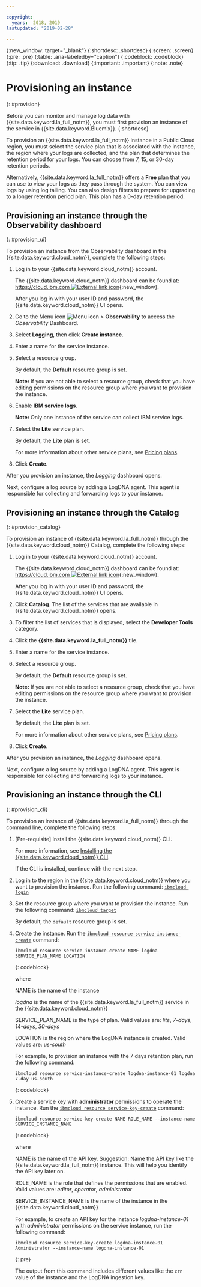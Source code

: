```yaml
---

copyright:
  years:  2018, 2019
lastupdated: "2019-02-28"

---
```


{:new_window: target="_blank"}
{:shortdesc: .shortdesc}
{:screen: .screen}
{:pre: .pre}
{:table: .aria-labeledby="caption"}
{:codeblock: .codeblock}
{:tip: .tip}
{:download: .download}
{:important: .important}
{:note: .note}

# Provisioning an instance
{: #provision}

Before you can monitor and manage log data with {{site.data.keyword.la_full_notm}}, you must first provision an instance of the service in {{site.data.keyword.Bluemix}}.
{:shortdesc}

To provision an {{site.data.keyword.la_full_notm}} instance in a Public Cloud region, you must select the service plan that is associated with the instance, the region where your logs are collected, and the plan that determines the retention period for your logs. You can choose from 7, 15, or 30-day retention periods.

Alternatively, {{site.data.keyword.la_full_notm}} offers a **Free** plan that you can use to view your logs as they pass through the system. You can view logs by using log tailing. You can also design filters to prepare for upgrading to a longer retention period plan. This plan has a 0-day retention period.


## Provisioning an instance through the Observability dashboard
{: #provision_ui}

To provision an instance from the Observability dashboard in the {{site.data.keyword.cloud_notm}}, complete the following steps:

1. Log in to your {{site.data.keyword.cloud_notm}} account.

    The {{site.data.keyword.cloud_notm}} dashboard can be found at: [https://cloud.ibm.com ![External link icon](../../icons/launch-glyph.svg "External link icon")](https://cloud.ibm.com){:new_window}.

	After you log in with your user ID and password, the {{site.data.keyword.cloud_notm}} UI opens.

2. Go to the Menu icon ![Menu icon](../../icons/icon_hamburger.svg) &gt; **Observability** to access the *Observability* Dashboard.

3. Select **Logging**, then click **Create instance**. 

4. Enter a name for the service instance.

5. Select a resource group. 

    By default, the **Default** resource group is set.

    **Note:** If you are not able to select a resource group, check that you have editing permissions on the resource group where you want to provision the instance.

6. Enable **IBM service logs**.

    **Note:** Only one instance of the service can collect IBM service logs.

7. Select the **Lite** service plan. 

    By default, the **Lite** plan is set.

    For more information about other service plans, see [Pricing plans](/docs/services/Log-Analysis-with-LogDNA?topic=LogDNA-about#overview_pricing_plans).

7. Click **Create**.

After you provision an instance, the *Logging* dashboard opens. 

Next, configure a log source by adding a LogDNA agent. This agent is responsible for collecting and forwarding logs to your instance. 



## Provisioning an instance through the Catalog
{: #provision_catalog}

To provision an instance of {{site.data.keyword.la_full_notm}} through the {{site.data.keyword.cloud_notm}} Catalog, complete the following steps:

1. Log in to your {{site.data.keyword.cloud_notm}} account.

    The {{site.data.keyword.cloud_notm}} dashboard can be found at: [https://cloud.ibm.com ![External link icon](../../icons/launch-glyph.svg "External link icon")](https://cloud.ibm.com){:new_window}.

	After you log in with your user ID and password, the {{site.data.keyword.cloud_notm}} UI opens.

2. Click **Catalog**. The list of the services that are available in {{site.data.keyword.cloud_notm}} opens.

3. To filter the list of services that is displayed, select the **Developer Tools** category.

4. Click the **{{site.data.keyword.la_full_notm}}** tile. 

5. Enter a name for the service instance.

6. Select a resource group. 

    By default, the **Default** resource group is set.

    **Note:** If you are not able to select a resource group, check that you have editing permissions on the resource group where you want to provision the instance.

7. Select the **Lite** service plan. 

    By default, the **Lite** plan is set.

    For more information about other service plans, see [Pricing plans](/docs/services/Log-Analysis-with-LogDNA?topic=LogDNA-about#overview_pricing_plans).

8. Click **Create**.

After you provision an instance, the *Logging* dashboard opens. 

Next, configure a log source by adding a LogDNA agent. This agent is responsible for collecting and forwarding logs to your instance. 



## Provisioning an instance through the CLI
{: #provision_cli}

To provision an instance of {{site.data.keyword.la_full_notm}} through the command line, complete the following steps:

1. [Pre-requisite] Install the {{site.data.keyword.cloud_notm}} CLI.

   For more information, see [Installing the {{site.data.keyword.cloud_notm}} CLI](/docs/services/Log-Analysis-with-LogDNA?topic=LogDNA-about#about).

   If the CLI is installed, continue with the next step.

2. Log in to the region in the {{site.data.keyword.cloud_notm}} where you want to provision the instance. Run the following command: [`ibmcloud login`](/docs/cli/reference/ibmcloud/bx_cli.html#ibmcloud_login)

3. Set the resource group where you want to provision the instance. Run the following command: [`ibmcloud target`](/docs/cli/reference/ibmcloud/bx_cli.html#ibmcloud_target)

    By default, the `default` resource group is set.

4. Create the instance. Run the [`ibmcloud resource service-instance-create`](/docs/cli/reference/ibmcloud/cli_resource_group.html#ibmcloud_resource_service_instance_create) command:

    ```
    ibmcloud resource service-instance-create NAME logdna SERVICE_PLAN_NAME LOCATION
    ```
    {: codeblock}

    where

    NAME is the name of the instance

    *logdna* is the name of the {{site.data.keyword.la_full_notm}} service in the {{site.data.keyword.cloud_notm}}

    SERVICE_PLAN_NAME is the type of plan. Valid values are: *lite*, *7-days*, *14-days*, *30-days*
    
    LOCATION is the region where the LogDNA instance is created. Valid values are: *us-south*

    For example, to provision an instance with the 7 days retention plan, run the following command:

    ```
    ibmcloud resource service-instance-create logdna-instance-01 logdna 7-day us-south
    ```
    {: codeblock}

5. Create a service key with **administrator** permissions to operate the instance. Run the [`ibmcloud resource service-key-create`](/docs/cli/reference/ibmcloud/cli_resource_group.html#ibmcloud_resource_service_key_create) command:

    ```
    ibmcloud resource service-key-create NAME ROLE_NAME --instance-name SERVICE_INSTANCE_NAME
    ```
    {: codeblock}

    where

    NAME is the name of the API key. Suggestion: Name the API key like the {{site.data.keyword.la_full_notm}} instance. This will help you  identify the API key later on.

    ROLE_NAME is the role that defines the permissions that are enabled. Valid values are: *editor*, *operator*, *administrator*

    SERVICE_INSTANCE_NAME is the name of the instance in the {{site.data.keyword.cloud_notm}}

    For example, to create an API key for the instance *logdna-instance-01* with *administrator* permissions on the service instance, run the following command:

    ```
    ibmcloud resource service-key-create logdna-instance-01 Administrator --instance-name logdna-instance-01
    ```
    {: pre}

    The output from this command includes different values like the `crn` value of the instance and the LogDNA ingestion key.
